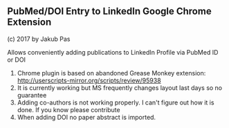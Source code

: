 ## PubMed/DOI Entry to LinkedIn Google Chrome Extension

(c) 2017 by Jakub Pas

Allows conveniently adding publications to LinkedIn Profile via PubMed ID or DOI

1. Chrome plugin is based on abandoned Grease Monkey extension: http://userscripts-mirror.org/scripts/review/95938
2. It is currently working but MS frequently changes layout last days so no guarantee
3. Adding co-authors is not working properly. I can't figure out how it is done. If you know please contribute
4. When adding DOI no paper abstract is imported.


